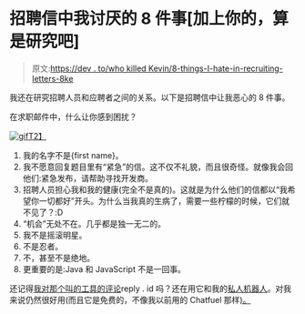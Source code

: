 # 招聘信中我讨厌的 8 件事[加上你的，算是研究吧]

> 原文:[https://dev . to/who killed Kevin/8-things-I-hate-in-recruiting-letters-8ke](https://dev.to/whokilledkevin/8-things-i-hate-in-recruitment-letters-8ke)

我还在研究招聘人员和应聘者之间的关系。以下是招聘信中让我恶心的 8 件事。

在求职邮件中，什么让你感到困扰？

[![gif](../Images/92ea10aa089f859d3d93079a2ac0e3b9.png)T2】](https://i.giphy.com/media/Ahw40HZzrd0yN9ndH5/giphy.gif)

1.  我的名字不是{first name}。
2.  我不愿意回复题目里有“紧急”的信。这不仅不礼貌，而且很奇怪。就像我会回他们:紧急发布，请帮助寻找开发商。
3.  招聘人员担心我和我的健康(完全不是真的)。这就是为什么他们的信都以“我希望你一切都好”开头。为什么当我真的生病了，需要一些柠檬的时候，它们就不见了？:D
4.  “机会”无处不在。几乎都是独一无二的。
5.  我不是摇滚明星。
6.  不是忍者。
7.  不，甚至不是绝地。
8.  更重要的是:Java 和 JavaScript 不是一回事。

还记得[我对那个叫](https://dev.to/whokilledkevin/how-i-tried-a-new-tool-for-recruiting-letters-2gj)[的工具的评论](https://reply.id/)reply . id 吗？还在用它和我的[私人机器人](https://reply.id/whokilledkevin)。对我来说仍然很好用(而且它是免费的，不像我以前用的 Chatfuel 那样[)。](https://dev.to/whokilledkevin/how-i-created-a-bot-that-talked-to-recruiters-for-me-54n5)